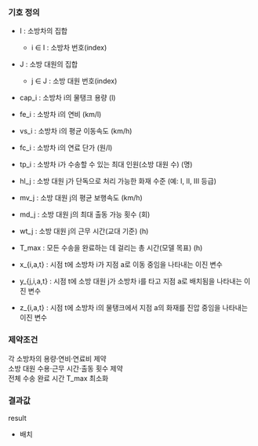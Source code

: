 ### 기호 정의
- I : 소방차의 집합
    - i ∈ I : 소방차 번호(index)
- J : 소방 대원의 집합
    - j ∈ J : 소방 대원 번호(index)

- cap_i : 소방차 i의 물탱크 용량 (l)
- fe_i : 소방차 i의 연비 (km/l)
- vs_i : 소방차 i의 평균 이동속도 (km/h)
- fc_i : 소방차 i의 연료 단가 (원/l)
- tp_i : 소방차 i가 수송할 수 있는 최대 인원(소방 대원 수) (명)

- hl_j : 소방 대원 j가 단독으로 처리 가능한 화재 수준 (예: I, II, III 등급)
- mv_j : 소방 대원 j의 평균 보행속도 (km/h)
- md_j : 소방 대원 j의 최대 출동 가능 횟수 (회)
- wt_j : 소방 대원 j의 근무 시간(교대 기준) (h)

- T_max : 모든 수송을 완료하는 데 걸리는 총 시간(모델 목표) (h)
- x_{i,a,t} : 시점 t에 소방차 i가 지점 a로 이동 중임을 나타내는 이진 변수
- y_{j,i,a,t} : 시점 t에 소방 대원 j가 소방차 i를 타고 지점 a로 배치됨을 나타내는 이진 변수
- z_{i,a,t} : 시점 t에 소방차 i의 물탱크에서 지점 a의 화재를 진압 중임을 나타내는 이진 변수

### 제약조건
각 소방차의 용량·연비·연료비 제약  
소방 대원 수용·근무 시간·출동 횟수 제약  
전체 수송 완료 시간 T_max 최소화  

### 결과값
result
- 배치